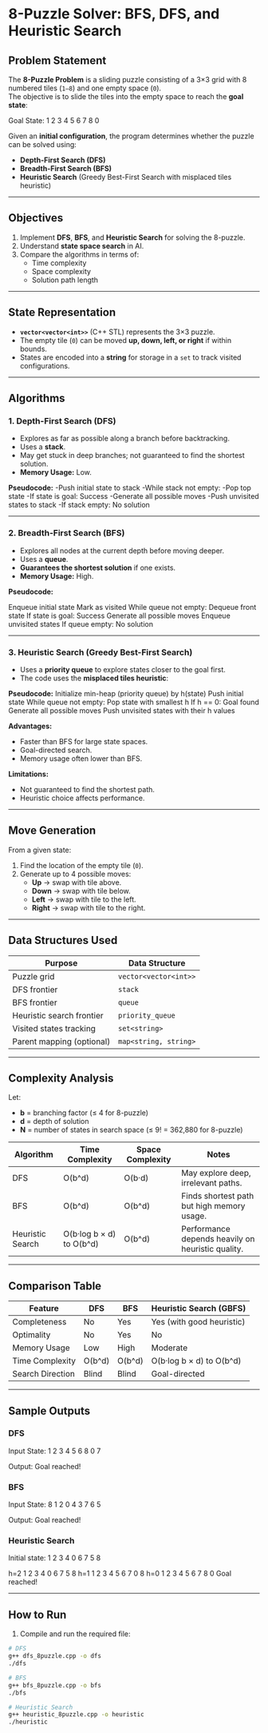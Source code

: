 # **8-Puzzle Solver: BFS, DFS, and Heuristic Search**

## **Problem Statement**
The **8-Puzzle Problem** is a sliding puzzle consisting of a 3×3 grid with 8 numbered tiles (`1–8`) and one empty space (`0`).  
The objective is to slide the tiles into the empty space to reach the **goal state**:

Goal State:
1 2 3
4 5 6
7 8 0

Given an **initial configuration**, the program determines whether the puzzle can be solved using:
- **Depth-First Search (DFS)**
- **Breadth-First Search (BFS)**
- **Heuristic Search** (Greedy Best-First Search with misplaced tiles heuristic)

---

## **Objectives**
1. Implement **DFS**, **BFS**, and **Heuristic Search** for solving the 8-puzzle.
2. Understand **state space search** in AI.
3. Compare the algorithms in terms of:
   - Time complexity
   - Space complexity
   - Solution path length

---

## **State Representation**
- **`vector<vector<int>>`** (C++ STL) represents the 3×3 puzzle.
- The empty tile (`0`) can be moved **up, down, left, or right** if within bounds.
- States are encoded into a **string** for storage in a `set` to track visited configurations.

---

## **Algorithms**

### **1. Depth-First Search (DFS)**
- Explores as far as possible along a branch before backtracking.
- Uses a **stack**.
- May get stuck in deep branches; not guaranteed to find the shortest solution.
- **Memory Usage:** Low.

**Pseudocode:**
-Push initial state to stack
-While stack not empty:
-Pop top state
-If state is goal: Success
-Generate all possible moves
-Push unvisited states to stack
-If stack empty: No solution


---

### **2. Breadth-First Search (BFS)**
- Explores all nodes at the current depth before moving deeper.
- Uses a **queue**.
- **Guarantees the shortest solution** if one exists.
- **Memory Usage:** High.

**Pseudocode:**

Enqueue initial state
Mark as visited
While queue not empty:
Dequeue front state
If state is goal: Success
Generate all possible moves
Enqueue unvisited states
If queue empty: No solution


---

### **3. Heuristic Search (Greedy Best-First Search)**
- Uses a **priority queue** to explore states closer to the goal first.
- The code uses the **misplaced tiles heuristic**:
  

**Pseudocode:**
Initialize min-heap (priority queue) by h(state)
Push initial state
While queue not empty:
Pop state with smallest h
If h == 0: Goal found
Generate all possible moves
Push unvisited states with their h values


**Advantages:**
- Faster than BFS for large state spaces.
- Goal-directed search.
- Memory usage often lower than BFS.

**Limitations:**
- Not guaranteed to find the shortest path.
- Heuristic choice affects performance.

---

## **Move Generation**
From a given state:
1. Find the location of the empty tile (`0`).
2. Generate up to 4 possible moves:
   - **Up**    → swap with tile above.
   - **Down**  → swap with tile below.
   - **Left**  → swap with tile to the left.
   - **Right** → swap with tile to the right.

---

## **Data Structures Used**
| Purpose                   | Data Structure |
|---------------------------|---------------|
| Puzzle grid               | `vector<vector<int>>` |
| DFS frontier              | `stack`       |
| BFS frontier              | `queue`       |
| Heuristic search frontier | `priority_queue` |
| Visited states tracking   | `set<string>` |
| Parent mapping (optional) | `map<string, string>` |

---

## **Complexity Analysis**
Let:
- **b** = branching factor (≤ 4 for 8-puzzle)
- **d** = depth of solution
- **N** = number of states in search space (≤ 9! = 362,880 for 8-puzzle)

| Algorithm         | Time Complexity | Space Complexity | Notes |
|-------------------|-----------------|------------------|-------|
| DFS               | O(b^d)          | O(b·d)           | May explore deep, irrelevant paths. |
| BFS               | O(b^d)          | O(b^d)           | Finds shortest path but high memory usage. |
| Heuristic Search  | O(b·log b × d) to O(b^d) | O(b^d) | Performance depends heavily on heuristic quality. |

---

## **Comparison Table**
| Feature             | DFS        | BFS        | Heuristic Search (GBFS) |
|---------------------|-----------|-----------|--------------------------|
| Completeness        | No        | Yes       | Yes (with good heuristic)|
| Optimality          | No        | Yes       | No                       |
| Memory Usage        | Low       | High      | Moderate                 |
| Time Complexity     | O(b^d)    | O(b^d)    | O(b·log b × d) to O(b^d) |
| Search Direction    | Blind     | Blind     | Goal-directed            |
---

## **Sample Outputs**

### **DFS**
Input State:
1 2 3
4 5 6
8 0 7

Output:
Goal reached!


### **BFS**
Input State:
8 1 2
0 4 3
7 6 5

Output:
Goal reached!


### **Heuristic Search**
Initial state:
1 2 3
4 0 6
7 5 8

h=2
1 2 3
4 0 6
7 5 8
h=1
1 2 3
4 5 6
7 0 8
h=0
1 2 3
4 5 6
7 8 0
Goal reached!


---

## **How to Run**
1. Compile and run the required file:
```bash
# DFS
g++ dfs_8puzzle.cpp -o dfs
./dfs

# BFS
g++ bfs_8puzzle.cpp -o bfs
./bfs

# Heuristic Search
g++ heuristic_8puzzle.cpp -o heuristic
./heuristic
